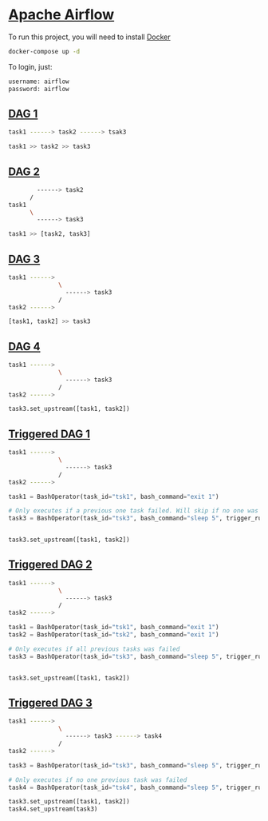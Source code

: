 # [Apache Airflow](https://airflow.apache.org/)

To run this project, you will need to install [Docker](https://www.docker.com/)

```bash
docker-compose up -d
```
To login, just:

```bash
username: airflow
password: airflow
```

## [DAG 1](./dags/dag_1.py)

```bash
task1 ------> task2 ------> tsak3
```

```python
task1 >> task2 >> task3
```

## [DAG 2](./dags/dag_2.py)

```bash
        ------> task2
      /
task1 
      \
        ------> task3
```

```python
task1 >> [task2, task3]
```

## [DAG 3](./dags/dag_3.py)

```bash
task1 ------>
              \
                ------> task3
              /
task2 ------>
```

```python
[task1, task2] >> task3
```

## [DAG 4](./dags/dag_4.py)

```bash
task1 ------>
              \
                ------> task3
              /
task2 ------>
```

```python
task3.set_upstream([task1, task2])
```

## [Triggered DAG 1](./dags/dag_trigger_1.py)

```bash
task1 ------>
              \
                ------> task3
              /
task2 ------>
```

```python
task1 = BashOperator(task_id="tsk1", bash_command="exit 1")

# Only executes if a previous one task failed. Will skip if no one was failed
task3 = BashOperator(task_id="tsk3", bash_command="sleep 5", trigger_rule="one_failed")


task3.set_upstream([task1, task2])
```

## [Triggered DAG 2](./dags/dag_trigger_2.py)

```bash
task1 ------>
              \
                ------> task3
              /
task2 ------>
```

```python
task1 = BashOperator(task_id="tsk1", bash_command="exit 1")
task2 = BashOperator(task_id="tsk2", bash_command="exit 1")

# Only executes if all previous tasks was failed
task3 = BashOperator(task_id="tsk3", bash_command="sleep 5", trigger_rule="all_failed")


task3.set_upstream([task1, task2])
```

## [Triggered DAG 3](./dags/dag_trigger_3.py)

```bash
task1 ------>
              \
                ------> task3 ------> task4
              /
task2 ------>
```

```python
task3 = BashOperator(task_id="tsk3", bash_command="sleep 5", trigger_rule="one_failed")

# Only executes if no one previous task was failed
task4 = BashOperator(task_id="tsk4", bash_command="sleep 5", trigger_rule="none_failed")

task3.set_upstream([task1, task2])
task4.set_upstream(task3)
```
